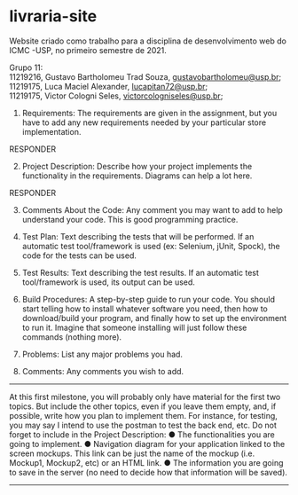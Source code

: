 # livraria-site
Website criado como trabalho para a disciplina de desenvolvimento web do ICMC -USP, no primeiro semestre de 2021.


Grupo 11:						
11219216,   Gustavo Bartholomeu Trad Souza,			gustavobartholomeu@usp.br;		
11219175,	  Luca Maciel Alexander,			        lucapitan72@usp.br;		
11219175,	  Victor Cologni Seles,			          victorcologniseles@usp.br;		


1. Requirements: The requirements are given in the assignment, but you have to add any
new requirements needed by your particular store implementation.

RESPONDER


2. Project Description: Describe how your project implements the functionality in the
requirements. Diagrams can help a lot here.

RESPONDER


3. Comments About the Code: Any comment you may want to add to help understand
your code. This is good programming practice.




4. Test Plan: Text describing the tests that will be performed. If an automatic test
tool/framework is used (ex: Selenium, jUnit, Spock), the code for the tests can be used.




5. Test Results: Text describing the test results. If an automatic test tool/framework is used,
its output can be used.





6. Build Procedures: A step-by-step guide to run your code. You should start telling how to
install whatever software you need, then how to download/build your program, and finally
how to set up the environment to run it. Imagine that someone installing will just follow
these commands (nothing more).




7. Problems: List any major problems you had.




9. Comments: Any comments you wish to add.




*******************************************************************************************************
At this first milestone, you will probably only have material for the first two topics. But include the
other topics, even if you leave them empty, and, if possible, write how you plan to implement
them. For instance, for testing, you may say I intend to use the postman to test the back end, etc.
Do not forget to include in the Project Description:
● The functionalities you are going to implement.
● Navigation diagram for your application linked to the screen mockups. This link can be
just the name of the mockup (i.e. Mockup1, Mockup2, etc) or an HTML link.
● The information you are going to save in the server (no need to decide how that
information will be saved).
*******************************************************************************************************
